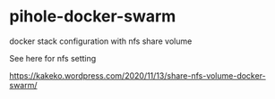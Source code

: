 # pihole-docker-swarm
docker stack configuration with nfs share volume

See here for nfs setting

https://kakeko.wordpress.com/2020/11/13/share-nfs-volume-docker-swarm/
